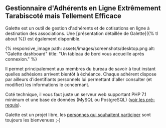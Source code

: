 ## Gestionnaire d'Adhérents en Ligne Extrêmement Tarabiscoté mais Tellement Efficace

Galette est un outil de gestion d'adhérents et de cotisations en ligne à destination des associations. Une [présentation détaillée de Galette]({% tl about %}) est également disponible.

{% responsive_image path: assets/images/screenshots/desktop.png alt: "Galette dashboard" title: "Un tableau de bord vous accueille après connexion." %}

Il permet principalement aux membres du bureau de savoir à tout instant quelles adhésions arrivent bientôt à échéance.
Chaque adhérent dispose par ailleurs d'identifiants personnels lui permettant d'aller consulter (et modifier) les informations le concernant.

Coté technique, il vous faut juste un serveur web supportant PHP 7.1 minimum et une base de données (MySQL ou PostgreSQL) ([voir les pré-requis](https://doc.galette.eu/fr/master/installation/prerequis.html)).

Galette est un projet libre, les <a href="{% tl contribute %}">personnes qui souhaitent participer</a> sont toujours les bienvenues ;-)
